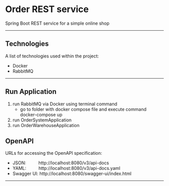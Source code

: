 # Order REST service 

Spring Boot REST service for a simple online shop
***

## Technologies

A list of technologies used within the project: 
* Docker
* RabbitMQ
***

## Run Application
1. run RabbitMQ via Docker using terminal command
   * go to folder with docker compose file and execute command
         docker-compose up
2. run OrderSystemApplication
3. run OrderWarehouseApplication 

## OpenAPI

URLs for accessing the OpenAPI specification:
* JSON: &nbsp; &nbsp; &nbsp; &nbsp;&nbsp; http://localhost:8080/v3/api-docs
* YAML: &nbsp; &nbsp; &nbsp; &nbsp;&nbsp; http://localhost:8080/v3/api-docs.yaml
* Swagger UI: http://localhost:8080/swagger-ui/index.html
***